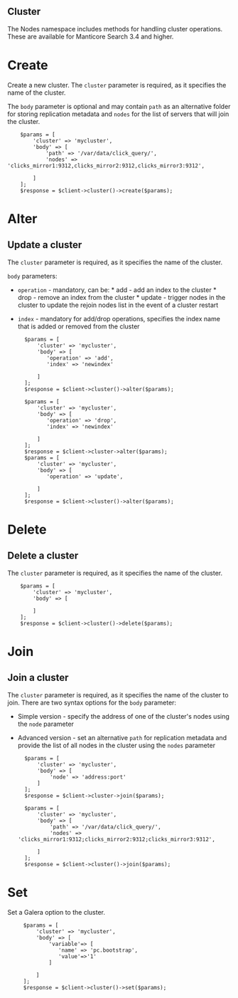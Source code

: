 Cluster
-------

The Nodes namespace includes methods for handling cluster operations. These are available for Manticore Search 3.4 and higher.

Create
======
Create a new cluster.
The `cluster` parameter is required, as it specifies the name of the cluster.

The `body` parameter is optional and may contain `path` as an alternative folder for storing replication metadata and `nodes` for the list of servers that will join the cluster.


        $params = [
            'cluster' => 'mycluster',
            'body' => [
                'path' => '/var/data/click_query/',
                'nodes' => 'clicks_mirror1:9312,clicks_mirror2:9312,clicks_mirror3:9312',
                
            ]
        ];
        $response = $client->cluster()->create($params);
Alter
======
Update a cluster
----------------
The `cluster` parameter is required, as it specifies the name of the cluster.

`body` parameters:
* `operation` - mandatory, can be:
      * add - add an index to the cluster
      * drop - remove an index from the cluster
      * update - trigger nodes in the cluster to update the rejoin nodes list in the event of a cluster restart
* `index` - mandatory for add/drop operations, specifies the index name that is added or removed from the cluster


        $params = [
            'cluster' => 'mycluster',
            'body' => [
               'operation' => 'add',
               'index' => 'newindex'
                
            ]
        ];
        $response = $client->cluster()->alter($params);        
        
        $params = [
            'cluster' => 'mycluster',
            'body' => [
               'operation' => 'drop',
               'index' => 'newindex'
                
            ]
        ];
        $response = $client->cluster->alter($params);                
        $params = [
            'cluster' => 'mycluster',
            'body' => [
               'operation' => 'update',
               
            ]
        ];
        $response = $client->cluster()->alter($params);  
                  
Delete
======
Delete a cluster
----------------
The `cluster` parameter is required, as it specifies the name of the cluster.

        $params = [
            'cluster' => 'mycluster',
            'body' => [
                
            ]
        ];
        $response = $client->cluster()->delete($params);                
        
Join
====
Join a cluster
--------------
The `cluster` parameter is required, as it specifies the name of the cluster to join.
There are two syntax options for the `body` parameter:
* Simple version - specify the address of one of the cluster's nodes using the `node` parameter
* Advanced version - set an alternative `path` for replication metadata and provide the list of all nodes in the cluster using the `nodes` parameter


        $params = [
            'cluster' => 'mycluster',
            'body' => [
                'node' => 'address:port'
            ]
        ];
        $response = $client->cluster->join($params);
        
        $params = [
            'cluster' => 'mycluster',
            'body' => [
                'path' => '/var/data/click_query/',
                'nodes' => 'clicks_mirror1:9312;clicks_mirror2:9312;clicks_mirror3:9312',
                
            ]
        ];
        $response = $client->cluster()->join($params);
 
Set
===
Set a Galera option to the cluster.
 
         $params = [
             'cluster' => 'mycluster',
             'body' => [
                 'variable'=> [
                    'name' => 'pc.bootstrap',
                    'value'=>'1'
                 ]
                 
             ]
         ];
         $response = $client->cluster()->set($params);
  
<!-- proofread -->